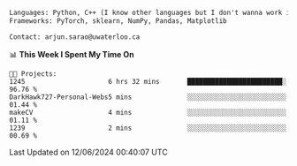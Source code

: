 ```txt
Languages: Python, C++ (I know other languages but I don't wanna work in em)
Frameworks: PyTorch, sklearn, NumPy, Pandas, Matplotlib

Contact: arjun.sarao@uwaterloo.ca
```

<!--START_SECTION:waka-->
📊 **This Week I Spent My Time On** 

```text
🐱‍💻 Projects: 
1245                     6 hrs 32 mins       ████████████████████████░   96.76 % 
DarkHawk727-Personal-Webs5 mins              ░░░░░░░░░░░░░░░░░░░░░░░░░   01.44 % 
makeCV                   4 mins              ░░░░░░░░░░░░░░░░░░░░░░░░░   01.11 % 
1239                     2 mins              ░░░░░░░░░░░░░░░░░░░░░░░░░   00.69 % 
```


 Last Updated on 12/06/2024 00:40:07 UTC
<!--END_SECTION:waka-->
